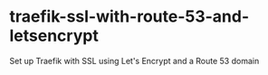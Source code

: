 # traefik-ssl-with-route-53-and-letsencrypt
Set up Traefik with SSL using Let's Encrypt and a Route 53 domain
